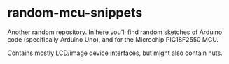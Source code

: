 # random-mcu-snippets
Another random repository. In here you'll find random sketches of Arduino code (specifically Arduino Uno), and for the Microchip PIC18F2550 MCU.

Contains mostly LCD/image device interfaces, but might also contain nuts.
